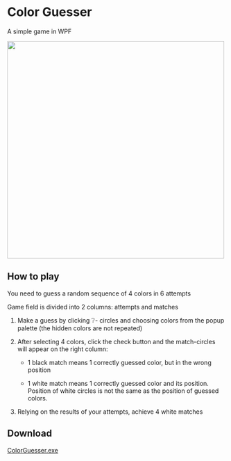 # Color Guesser
A simple game in WPF

<img src="https://user-images.githubusercontent.com/81006580/177376616-642ab716-eb46-4675-82ef-b4d5f9a1b049.gif" height=500/>

## How to play
You need to guess a random sequence of 4 colors in 6 attempts

Game field is divided into 2 columns: attempts and matches

1. Make a guess by clicking ❔- circles and choosing colors from the popup palette (the hidden colors are not repeated)

2. After selecting 4 colors, click the check button and the match-circles will appear on the right column:
  
    - 1 black match means 1 correctly guessed color, but in the wrong position

    - 1 white match means 1 correctly guessed color and its position. Position of white circles is not the same as the position of guessed colors.

3. Relying on the results of your attempts, achieve 4 white matches

## Download

[ColorGuesser.exe](https://github.com/Galashek/ColorGuesser/releases/download/v1.0/ColorGuesser.exe)
